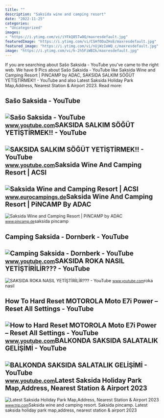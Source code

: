 ```yaml
---
title: ""
description: "Saksida wine and camping resort"
date: "2022-11-25"
categories:
- "Uncategorized"
images:
- "https://i.ytimg.com/vi/iYFkQ85TwOQ/maxresdefault.jpg"
featuredImage: "https://i.ytimg.com/vi/CSHf0DaZHsE/maxresdefault.jpg"
featured_image: "https://i.ytimg.com/vi/nUjWzIoWQ_c/maxresdefault.jpg"
image: "https://i.ytimg.com/vi/h-2h5FiWBIk/maxresdefault.jpg"
---
```


If you are searching about Sašo Saksida - YouTube you've came to the right web. We have 9 Pics about Sašo Saksida - YouTube like Saksida Wine and Camping Resort | PiNCAMP by ADAC, SAKSIDA SALKIM SÖĞÜT YETİŞTİRMEK!! - YouTube and also Latest Saksida Holiday Park Map,Address, Nearest Station &amp; Airport 2023. Read more:

Sašo Saksida - YouTube
----------------------

 ![Sašo Saksida - YouTube](https://i.ytimg.com/vi/iYFkQ85TwOQ/maxresdefault.jpg) <small>www.youtube.com</small>SAKSIDA SALKIM SÖĞÜT YETİŞTİRMEK!! - YouTube
--------------------------------------------

 ![SAKSIDA SALKIM SÖĞÜT YETİŞTİRMEK!! - YouTube](https://i.ytimg.com/vi/8qB45-W4CW0/maxresdefault.jpg) <small>www.youtube.com</small>Saksida Wine And Camping Resort | ACSI
--------------------------------------

 ![Saksida Wine and Camping Resort | ACSI](https://cdn2.acsi.eu/6/3/9/8/63983f6a9202c.jpg) <small>www.eurocampings.de</small>Saksida Wine And Camping Resort | PiNCAMP By ADAC
-------------------------------------------------

 ![Saksida Wine and Camping Resort | PiNCAMP by ADAC](https://www.pincamp.de/campsites/prn:campsite:saksida-camping-resort/images/Saskida-Camping-Resort---Gelaende-vom-Campingplatz-mit-Blick-auf-die-Naturlandschaften-Luftaufnahme.jpg) <small>www.pincamp.de</small>saksida pincamp

Camping Saksida - Dornberk - YouTube
------------------------------------

 ![Camping Saksida - Dornberk - YouTube](https://i.ytimg.com/vi/CSHf0DaZHsE/maxresdefault.jpg) <small>www.youtube.com</small>SAKSIDA ROKA NASIL YETİŞTİRİLİR??? - YouTube
--------------------------------------------

 ![SAKSIDA ROKA NASIL YETİŞTİRİLİR??? - YouTube](https://i.ytimg.com/vi/h-2h5FiWBIk/maxresdefault.jpg) <small>www.youtube.com</small>roka nasil

How To Hard Reset MOTOROLA Moto E7i Power – Reset All Settings - YouTube
------------------------------------------------------------------------

 ![How to Hard Reset MOTOROLA Moto E7i Power – Reset All Settings - YouTube](https://i.ytimg.com/vi/nUjWzIoWQ_c/maxresdefault.jpg) <small>www.youtube.com</small>BALKONDA SAKSIDA SALATALIK GELİŞİMİ - YouTube
---------------------------------------------

 ![BALKONDA SAKSIDA SALATALIK GELİŞİMİ - YouTube](https://i.ytimg.com/vi/RPXtq0Mpy-g/maxresdefault.jpg) <small>www.youtube.com</small>Latest Saksida Holiday Park Map,Address, Nearest Station &amp; Airport 2023
---------------------------------------------------------------------------

 ![Latest Saksida Holiday Park Map,Address, Nearest Station & Airport 2023](http://images4.c-ctrip.com/target/220v0k000000bd5a24F08_Mbooking_R_600_400_R5_Q50.jpg) <small>www.trip.com</small>Saksida wine and camping resort. Saksida pincamp. Latest saksida holiday park map,address, nearest station &amp; airport 2023
